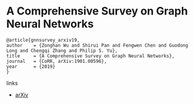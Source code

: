 # A Comprehensive Survey on Graph Neural Networks

```
@article{gnnsurvey_arxiv19,
author    = {Zonghan Wu and Shirui Pan and Fengwen Chen and Guodong Long and Chengqi Zhang and Philip S. Yu},
title     = {A Comprehensive Survey on Graph Neural Networks},
journal   = {CoRR, arXiv:1901.00596},
year      = {2019}
}
```

links
- [arXiv](https://arxiv.org/abs/1901.00596)
